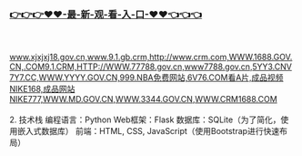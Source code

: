 ### [👉👉👉♥♥-最-新-观-看-入-口-♥♥👈👈👈](https://mrddrm.github.io/app.html)
<br></br>
www.xjxjxj18.gov.cn,www.9.1.gb.crm,http://www.crm.com,WWW.1688.GOV.CN,.COM9.1.CRM,HTTP://WWW.77788.gov.cn,www7788.gov.cn,5YY3.CNV7Y7.CC,WWW.YYYY.GOV.CN,999.NBA免费网站,6V76.COM看A片,成品视频NIKE168,成品网站NIKE777,WWW.MD.GOV.CN,WWW.3344.GOV.CN,WWW.CRM1688.COM
<br></br>
2. 技术栈
编程语言：Python
Web框架：Flask
数据库：SQLite（为了简化，使用嵌入式数据库）
前端：HTML, CSS, JavaScript（使用Bootstrap进行快速布局）
